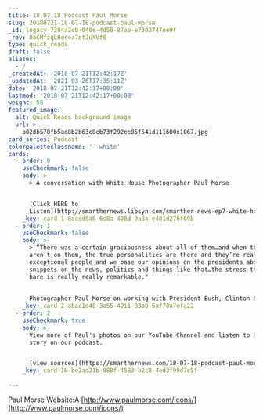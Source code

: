 ```yaml
---
title: 18.07.18 Podcast Paul Morse
slug: 20180721-18-07-18-podcast-paul-morse
_id: legacy-7384a2cb-040e-4d58-87ab-e7302747ee9f
_rev: 0aCMfzqL0erea7otJuXVf6
type: quick_reads
draft: false
aliases:
  - /
_createdAt: '2018-07-21T12:42:17Z'
_updatedAt: '2021-03-26T17:35:11Z'
date: '2018-07-21T12:42:17+00:00'
lastmod: '2018-07-21T12:42:17+00:00'
weight: 50
featured_image:
  alt: Quick Reads background image
  url: >-
    b02db578fb5ad8b2b63c8cb73f292ee05f541d111600x1067.jpg
card_series: Podcast
colorpaletteclassname: '--white'
cards:
  - order: 0
    useCheckmark: false
    body: >-
      > A conversation with White House Photographer Paul Morse


      [Click HERE to
      Listen](http://smarthernews.libsyn.com/smarther-news-ep7-white-house-photog-paul-morse)
    _key: card-1-8eced8a6-6c8a-408d-9a8a-e401d276f09b
  - order: 1
    useCheckmark: false
    body: >-
      > “There was a certain graciousness about all of them…and when the cameras
      aren’t on them, the true personalities are there and they’re really
      exceptional people and we base our opinions on the presidents about little
      snippets on the news, politics and things like that…the stress that they
      bare is really really remarkable."  
        
        
      Photographer Paul Morse on working with President Bush, Clinton & Obama.
    _key: card-2-abac1d48-3a55-4911-83a8-5af78a7efa22
  - order: 2
    useCheckmark: true
    body: >-
      View more of Paul's photos on our YouTube Channel and listen to his full
      story on our podcast.


      [view sources](https://smarthernews.com/18-07-18-podcast-paul-morse/)
    _key: card-10-be2ad21b-888f-4583-b2c8-4ed3f99d7c5f

---
```

Paul Morse Website:A [http://www.paulmorse.com/icons/](http://www.paulmorse.com/icons/)